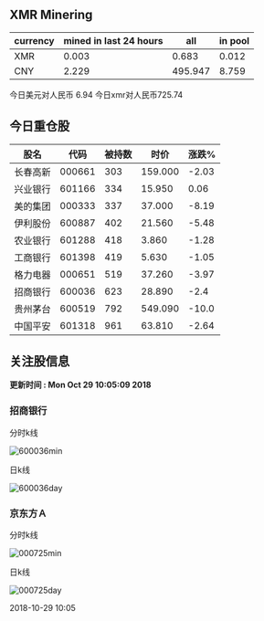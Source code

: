 ## XMR Minering

|currency|mined in last 24 hours|all|in pool|
|---|---|---|---|
|XMR|0.003|0.683|0.012|
|CNY|2.229|495.947|8.759|

今日美元对人民币 6.94	今日xmr对人民币725.74


## 今日重仓股 

|股名|代码|被持数|时价|涨跌%|
|---|---|---|---|---|
|长春高新|000661|303|159.000|-2.03|
|兴业银行|601166|334|15.950|0.06|
|美的集团|000333|337|37.000|-8.19|
|伊利股份|600887|402|21.560|-5.48|
|农业银行|601288|418|3.860|-1.28|
|工商银行|601398|419|5.630|-1.05|
|格力电器|000651|519|37.260|-3.97|
|招商银行|600036|623|28.890|-2.4|
|贵州茅台|600519|792|549.090|-10.0|
|中国平安|601318|961|63.810|-2.64|

## 关注股信息
**更新时间 : Mon Oct 29 10:05:09 2018**
### 招商银行 
分时k线

![600036min](http://image.sinajs.cn/newchart/min/n/sh600036.gif)

日k线

![600036day](http://image.sinajs.cn/newchart/daily/n/sh600036.gif)

### 京东方Ａ 
分时k线

![000725min](http://image.sinajs.cn/newchart/min/n/sz000725.gif)

日k线

![000725day](http://image.sinajs.cn/newchart/daily/n/sz000725.gif)

2018-10-29 10:05